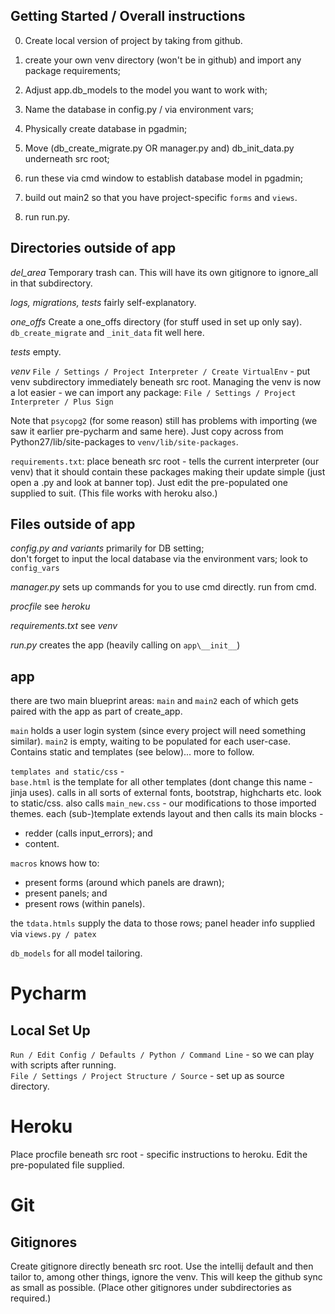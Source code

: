 ## Getting Started / Overall instructions
0. Create local version of project by taking from github.
1. create your own venv directory (won't be in github) and import any package requirements;

2. Adjust app.db_models to the model you want to work with;
3. Name the database in config.py / via environment vars;
4. Physically create database in pgadmin;
5. Move (db_create_migrate.py OR manager.py and) db_init_data.py underneath src root;
6. run these via cmd window to establish database model in pgadmin;

7. build out main2 so that you have project-specific `forms` and `views`.
8. run run.py.


## Directories outside of app
*del_area* Temporary trash can. This will have its own gitignore to ignore_all
 in that subdirectory.

*logs, migrations, tests* fairly self-explanatory.

*one_offs* Create a one_offs directory (for stuff used in set up only say).
`db_create_migrate` and `_init_data` fit well here.

*tests* empty.

*venv*
`File / Settings / Project Interpreter / Create VirtualEnv` - put venv subdirectory
 immediately beneath src root. Managing the venv is now a lot easier - we can import
 any package: `File / Settings / Project Interpreter / Plus Sign`

Note that `psycopg2` (for some reason) still has problems with importing (we saw it
earlier pre-pycharm and same here). Just copy across from Python27/lib/site-packages 
to `venv/lib/site-packages`.

`requirements.txt`: place beneath src root - tells the current interpreter (our venv)
that it should contain these packages making their update simple (just open a .py and
look at banner top). Just edit the pre-populated one supplied to suit.
(This file works with heroku also.)

## Files outside of app  
*config.py and variants* primarily for DB setting;  
don't forget to input the local database via the environment vars;
look to `config_vars`

*manager.py*
sets up commands for you to use cmd directly. run from cmd.

*procfile*
see *heroku*

*requirements.txt*
see *venv*

*run.py*
creates the app (heavily calling on `app\__init__`)

## app
there are two main blueprint areas: `main` and `main2` each of which gets paired
with the app as part of create_app.

`main` holds a user login system (since every project will need something similar).
`main2` is empty, waiting to be populated for each user-case. Contains static and 
templates (see below)... more to follow.

`templates and static/css` -  
`base.html` is the template for all other templates (dont change this name - jinja uses).
calls in all sorts of external fonts, bootstrap, highcharts etc. look to static/css.
also calls `main_new.css` - our modifications to those imported themes. each (sub-)template
extends layout and then calls its main blocks -
- redder (calls input_errors); and
- content.

`macros` knows how to:
- present forms (around which panels are drawn); 
- present panels; and 
- present rows (within panels).

the `tdata.htmls` supply the data to those rows; panel header info supplied via
`views.py / patex`

`db_models` for all model tailoring. 


# Pycharm 
## Local Set Up
`Run / Edit Config / Defaults / Python / Command Line` -
 so we can play with scripts after running.  
`File / Settings / Project Structure / Source` - set up as source directory.


# Heroku
Place procfile beneath src root - specific instructions to heroku.
Edit the pre-populated file supplied.


# Git
## Gitignores
Create gitignore directly beneath src root. Use the intellij default and then tailor to,
among other things, ignore the venv. This will keep the github sync as small as possible. 
(Place other gitignores under subdirectories as required.)